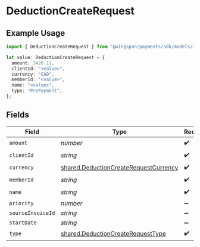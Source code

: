 # DeductionCreateRequest

## Example Usage

```typescript
import { DeductionCreateRequest } from "@wingspan/payments/sdk/models/shared";

let value: DeductionCreateRequest = {
  amount: 3426.11,
  clientId: "<value>",
  currency: "CAD",
  memberId: "<value>",
  name: "<value>",
  type: "PrePayment",
};
```

## Fields

| Field                                                                                                 | Type                                                                                                  | Required                                                                                              | Description                                                                                           |
| ----------------------------------------------------------------------------------------------------- | ----------------------------------------------------------------------------------------------------- | ----------------------------------------------------------------------------------------------------- | ----------------------------------------------------------------------------------------------------- |
| `amount`                                                                                              | *number*                                                                                              | :heavy_check_mark:                                                                                    | N/A                                                                                                   |
| `clientId`                                                                                            | *string*                                                                                              | :heavy_check_mark:                                                                                    | N/A                                                                                                   |
| `currency`                                                                                            | [shared.DeductionCreateRequestCurrency](../../../sdk/models/shared/deductioncreaterequestcurrency.md) | :heavy_check_mark:                                                                                    | N/A                                                                                                   |
| `memberId`                                                                                            | *string*                                                                                              | :heavy_check_mark:                                                                                    | N/A                                                                                                   |
| `name`                                                                                                | *string*                                                                                              | :heavy_check_mark:                                                                                    | N/A                                                                                                   |
| `priority`                                                                                            | *number*                                                                                              | :heavy_minus_sign:                                                                                    | N/A                                                                                                   |
| `sourceInvoiceId`                                                                                     | *string*                                                                                              | :heavy_minus_sign:                                                                                    | N/A                                                                                                   |
| `startDate`                                                                                           | *string*                                                                                              | :heavy_minus_sign:                                                                                    | N/A                                                                                                   |
| `type`                                                                                                | [shared.DeductionCreateRequestType](../../../sdk/models/shared/deductioncreaterequesttype.md)         | :heavy_check_mark:                                                                                    | N/A                                                                                                   |